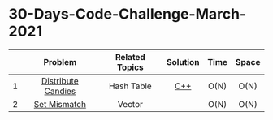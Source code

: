# 30-Days-Code-Challenge-March-2021

|      |                           Problem                            | Related Topics |                           Solution                           | Time | Space |
| :--: | :----------------------------------------------------------: | :------------: | :----------------------------------------------------------: | :--: | :---: |
|  1   | [Distribute Candies](https://leetcode.com/explore/featured/card/march-leetcoding-challenge-2021/588/week-1-march-1st-march-7th/3657/) |   Hash Table   | [C++](https://github.com/Abanoub-Asaad/ProblemSolving/blob/master/30-Days-Code-Challenge-March-2021/Solutions/Week%201/1.%20Distribute%20Candies.cpp) | O(N) | O(N)  |
|  2   | [Set Mismatch](https://leetcode.com/explore/challenge/card/march-leetcoding-challenge-2021/588/week-1-march-1st-march-7th/3658/) |     Vector     |                                                              | O(N) | O(N)  |

